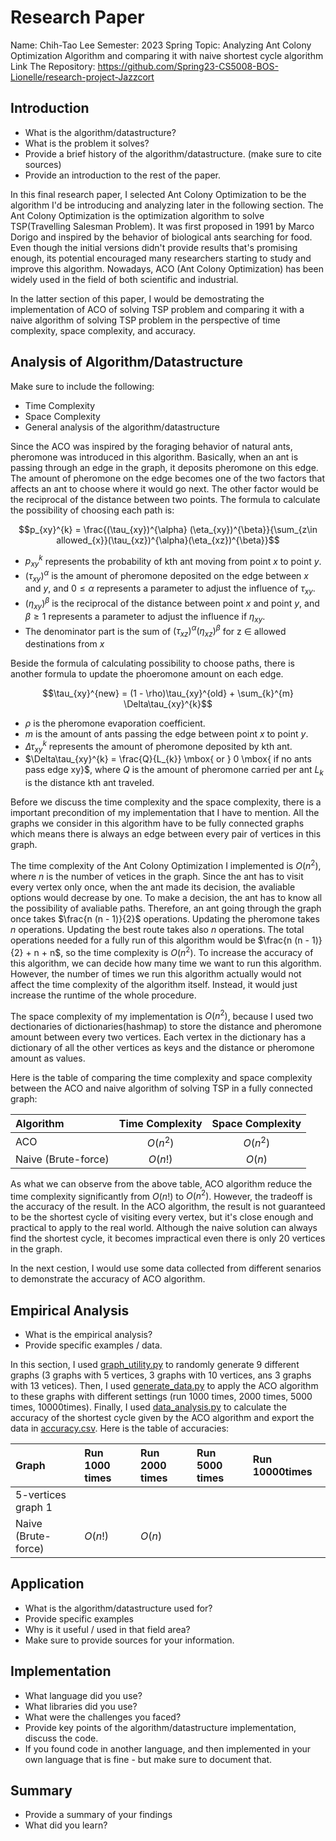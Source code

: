 # Research Paper
Name: Chih-Tao Lee
Semester: 2023 Spring
Topic: Analyzing Ant Colony Optimization Algorithm and comparing it with naive shortest cycle algorithm
Link The Repository: https://github.com/Spring23-CS5008-BOS-Lionelle/research-project-Jazzcort

## Introduction
- What is the algorithm/datastructure?
- What is the problem it solves? 
- Provide a brief history of the algorithm/datastructure. (make sure to cite sources)
- Provide an introduction to the rest of the paper. 

In this final research paper, I selected Ant Colony Optimization to be the algorithm I'd be introducing and analyzing later in the following section. The Ant Colony Optimization is the optimization algorithm to solve TSP(Travelling Salesman Problem). It was first proposed in 1991 by Marco Dorigo and inspired by the behavior of biological ants searching for food. Even though the initial versions didn't provide results that's promising enough, its potential encouraged many researchers starting to study and improve this algorithm. Nowadays, ACO (Ant Colony Optimization) has been widely used in the field of both scientific and industrial.

In the latter section of this paper, I would be demostrating the implementation of ACO of solving TSP problem and comparing it with a naive algorithm of solving TSP problem in the perspective of time complexity, space complexity, and accuracy.

## Analysis of Algorithm/Datastructure
Make sure to include the following:
- Time Complexity
- Space Complexity
- General analysis of the algorithm/datastructure

Since the ACO was inspired by the foraging behavior of natural ants, pheromone was introduced in this algorithm. Basically, when an ant is passing through an edge in the graph, it deposits pheromone on this edge. The amount of pheromone on the edge becomes one of the two factors that affects an ant to choose where it would go next. The other factor would be the reciprocal of the distance between two points. The formula to calculate the possibility of choosing each path is:

$$p_{xy}^{k} = \frac{(\tau_{xy})^{\alpha} (\eta_{xy})^{\beta}}{\sum_{z\in allowed_{x}}(\tau_{xz})^{\alpha}(\eta_{xz})^{\beta}}$$
- $p_{xy}^{k}$ represents the probability of kth ant moving from point $x$ to point $y$. 
- $(\tau_{xy})^{\alpha}$ is the amount of pheromone deposited on the edge between $x$ and $y$, and $0\leq \alpha$ represents a parameter to adjust the influence of $\tau_{xy}$.
- $(\eta_{xy})^{\beta}$ is the reciprocal of the distance between point $x$ and point $y$, and $\beta\geq1$ represents a parameter to adjust the influence if $\eta_{xy}$.
- The denominator part is the sum of $(\tau_{xz})^{\alpha}(\eta_{xz})^{\beta}$ for z $\in$ allowed destinations from $x$ 

Beside the formula of calculating possibility to choose paths, there is another formula to update the phoeromone amount on each edge.

$$\tau_{xy}^{new} = (1 - \rho)\tau_{xy}^{old} + \sum_{k}^{m} \Delta\tau_{xy}^{k}$$
- $\rho$ is the pheromone evaporation coefficient.
- $m$ is the amount of ants passing the edge between point $x$ to point $y$.
- $\Delta\tau_{xy}^{k}$ represents the amount of pheromone deposited by kth ant.
- $\Delta\tau_{xy}^{k} = \frac{Q}{L_{k}} \mbox{  or  } 0 \mbox{  if no ants pass edge xy}$, where $Q$ is the amount of pheromone carried per ant $L_{k}$ is the distance kth ant traveled.

Before we discuss the time complexity and the space complexity, there is a important precondition of my implementation that I have to mention. All the graphs we consider in this algorithm have to be fully connected graphs which means there is always an edge between every pair of vertices in this graph.

The time complexity of the Ant Colony Optimization I implemented is $O(n^{2})$, where $n$ is the number of vetices in the graph. Since the ant has to visit every vertex only once, when the ant made its decision, the avaliable options would decrease by one. To make a decision, the ant has to know all the possibility of avaliable paths. Therefore, an ant going through the graph once takes $\frac{n (n - 1)}{2}$ operations. Updating the pheromone takes $n$ operations. Updating the best route takes also $n$ operations. The total operations needed for a fully run of this algorithm would be $\frac{n (n - 1)}{2} + n + n$, so the time complexity is $O(n^{2})$. To increase the accuracy of this algorithm, we can decide how many time we want to run this algorithm. However, the number of times we run this algorithm actually would not affect the time complexity of the algorithm itself. Instead, it would just increase the runtime of the whole procedure.

The space complexity of my implementation is $O(n^{2})$, because I used two dectionaries of dictionaries(hashmap) to store the distance and pheromone amount between every two vertices. Each vertex in the dictionary has a dictionary of all the other vertices as keys and the distance or pheromone amount as values.

Here is the table of comparing the time complexity and space complexity between the ACO and naive algorithm of solving TSP in a fully connected graph:

| Algorithm |  Time Complexity | Space Complexity | 
| :-- | :--: |  :--: |
| ACO | $O(n^{2})$ | $O(n^{2})$ |
| Naive (Brute-force) | $O(n!)$  | $O(n)$ |

As what we can observe from the above table, ACO algorithm reduce the time complexity significantly from $O(n!)$ to $O(n^{2})$. However, the tradeoff is the accuracy of the result. In the ACO algorithm, the result is not guaranteed to be the shortest cycle of visiting every vertex, but it's close enough and practical to apply to the real world. Although the naive solution can always find the shortest cycle, it becomes impractical even there is only 20 vertices in the graph.

In the next cestion, I would use some data collected from different senarios to demonstrate the accuracy of ACO algorithm.

## Empirical Analysis
- What is the empirical analysis?
- Provide specific examples / data.

In this section, I used [graph_utility.py](https://github.com/Spring23-CS5008-BOS-Lionelle/research-project-Jazzcort/blob/main/graph_utility.py) to randomly generate 9 different graphs (3 graphs with 5 vertices, 3 graphs with 10 vertices, ans 3 graphs with 13 vetices). Then, I used [generate_data.py](https://github.com/Spring23-CS5008-BOS-Lionelle/research-project-Jazzcort/blob/main/generate_data.py) to apply the ACO algorithm to these graphs with different settings (run 1000 times, 2000 times, 5000 times, 10000times). Finally, I used [data_analysis.py](https://github.com/Spring23-CS5008-BOS-Lionelle/research-project-Jazzcort/blob/main/data_analysis.py) to calculate the accuracy of the shortest cycle given by the ACO algorithm and export the data in [accuracy.csv](https://github.com/Spring23-CS5008-BOS-Lionelle/research-project-Jazzcort/blob/main/accuracy.csv). Here is the table of accuracies:

| Graph |  Run 1000 times | Run 2000 times | Run 5000 times | Run 10000times |
| :-- | :-- |  :-- | :-- | :-- |
| 5-vertices graph 1 |  | |
| Naive (Brute-force) | $O(n!)$  | $O(n)$ |


## Application
- What is the algorithm/datastructure used for?
- Provide specific examples
- Why is it useful / used in that field area?
- Make sure to provide sources for your information.


## Implementation
- What language did you use?
- What libraries did you use?
- What were the challenges you faced?
- Provide key points of the algorithm/datastructure implementation, discuss the code.
- If you found code in another language, and then implemented in your own language that is fine - but make sure to document that.


## Summary
- Provide a summary of your findings
- What did you learn?